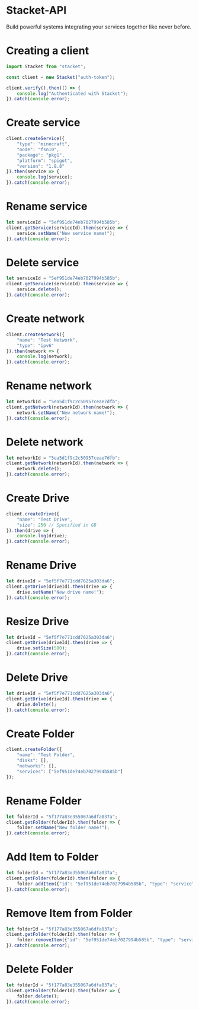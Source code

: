 # Stacket-API
Build powerful systems integrating your services together like never before.

# Creating a client
```ts
import Stacket from "stacket";

const client = new Stacket("auth-token");

client.verify().then(() => {
    console.log("Authenticated with Stacket");
}).catch(console.error);
```

# Create service
```js
client.createService({
    "type": "minecraft",
    "node": "fsn10",
    "package": "pkg1",
    "platform": "spigot",
    "version": "1.8.8"
}).then(service => {
    console.log(service);
}).catch(console.error);
```

# Rename service
```js
let serviceId = "5ef951de74eb7027994b585b";
client.getService(serviceId).then(service => {
    service.setName("New service name!");
}).catch(console.error);
```

# Delete service
```js
let serviceId = "5ef951de74eb7027994b585b";
client.getService(serviceId).then(service => {
    service.delete();
}).catch(console.error);
```

# Create network
```js
client.createNetwork({
    "name": "Test Network",
    "type": "ipv6"
}).then(network => {
    console.log(network);
}).catch(console.error);
```

# Rename network
```js
let networkId = "5ea5d1f9c2c50957ceae7dfb";
client.getNetwork(networkId).then(network => {
    network.setName("New network name!");
}).catch(console.error);
```

# Delete network
```js
let networkId = "5ea5d1f9c2c50957ceae7dfb";
client.getNetwork(networkId).then(network => {
    network.delete();
}).catch(console.error);
```

# Create Drive
```js
client.createDrive({
    "name": "Test Drive",
    "size": 250 // Specified in GB
}).then(drive => {
    console.log(drive);
}).catch(console.error);
```

# Rename Drive
```js
let driveId = "5ef5f7e771cdd7625a303da6";
client.getDrive(driveId).then(drive => {
    drive.setName("New drive name!");
}).catch(console.error);
```

# Resize Drive
```js
let driveId = "5ef5f7e771cdd7625a303da6";
client.getDrive(driveId).then(drive => {
    drive.setSize(500);
}).catch(console.error);
```

# Delete Drive
```js
let driveId = "5ef5f7e771cdd7625a303da6";
client.getDrive(driveId).then(drive => {
    drive.delete();
}).catch(console.error);
```

# Create Folder
```js
client.createFolder({
    "name": "Test Folder",
    "disks": [],
    "networks": [],
    "services": ["5ef951de74eb7027994b585b"]
});
```

# Rename Folder
```js
let folderId = "5f177a83e355067a6dfa037a";
client.getFolder(folderId).then(folder => {
    folder.setName("New folder name!");
}).catch(console.error);
```

# Add Item to Folder
```js
let folderId = "5f177a83e355067a6dfa037a";
client.getFolder(folderId).then(folder => {
    folder.addItem({"id": "5ef951de74eb7027994b585b", "type": "service"});
}).catch(console.error);
```

# Remove Item from Folder
```js
let folderId = "5f177a83e355067a6dfa037a";
client.getFolder(folderId).then(folder => {
    folder.removeItem({"id": "5ef951de74eb7027994b585b", "type": "service"});
}).catch(console.error);
```

# Delete Folder
```js
let folderId = "5f177a83e355067a6dfa037a";
client.getFolder(folderId).then(folder => {
    folder.delete();
}).catch(console.error);
```